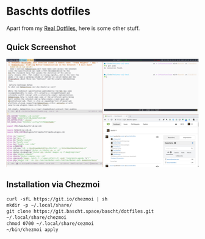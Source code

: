 Baschts dotfiles
================

Apart from my [Real Dotfiles](https://github.com/bascht/dotfiles), here
is some other stuff.

Quick Screenshot
----------------

![](./screenshot.jpg)

Installation via Chezmoi
------------------------

``` {.bash}
curl -sfL https://git.io/chezmoi | sh
mkdir -p ~/.local/share/
git clone https://git.bascht.space/bascht/dotfiles.git ~/.local/share/chezmoi
chmod 0700 ~/.local/share/cezmoi
~/bin/chezmoi apply
```
